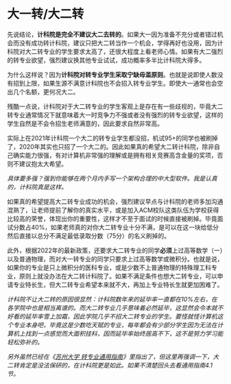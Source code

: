 # 大一转/大二转

先说结论，**计科院是完全不建议大二去转的**。如果大一因为准备不充分或者错过机会而没有成功转计科院，建议只把大二转当作一个机会，学得再好也没用，因为计科院对大二转专业的学生要求太高了，还很大程度上看老师心情。如果有大二强烈的转专业欲望，强烈建议换其他专业试试，成功概率多半比计科院大得多。

为什么这样说？因为**计科院对转专业学生采取宁缺毋滥原则**。也就是说即使人数没有招到上限，如果生源不满意计科院也不会招入转专业学生。即使大一通常也会空出几个名额，更何况大二。

残酷一点说，计科院对于大二转专业的学生客观上是存在有一些歧视的，毕竟大二转专业通常情况下就意味着大一时竞争力不强或者没有强烈的转专业欲望，这样的学生自然是不会令招生老师满意的，因此要求自然非常高。

实际上在2021年计科院一个大二的转专业学生都没招，机试95+的同学也被刷掉了，2020年其实也只招了一个大二的。因此如果真的希望大二转计科院，除非自己确实能力很强，有对计算机非常强的理解或是拥有相关竞赛高含金量的奖项，否则不建议抱太大希望。

_具体要多强？强到你能够在两个月内手写一个架构合理的中大型软件。我是认真的，计科院真是这样。_

如果真的希望提高大二转专业成功的机会，强烈建议早点与计科院的老师多加沟通混熟了，让老师提前了解你的真实水平，或是加入ACM校队这类队伍为学校获得比较高的荣誉，体现出你的重要性，这样才不至于面试的时候直接被刷掉。毕竟面试分数占40%，如果老师真的对你大二转专业十分不满，是可以在这一块给低分然后直接以总分不满足最低录取分数（75分）的名义刷掉的。

此外，根据2022年的最新政策，还要求大二转专业的同学**必须**上过高等数学（一）以及普通物理，而对大一转专业的同学只要求上过高等数学或微积分。也就是说，如果你的专业是只上微积分的医科专业，或是少数不上普通物理的特殊理工科专业，原则上就没办法在大二转计科院了。如果不满足条件也想大二转专业，可以申请专业特长生，但大二转专业希望本来就不大，再加上专业特长生就更加困难了。

_计科院不让大二转的原因很显然：计科院数年来的延毕率一直都在10%左右，在各学院中也是相当离谱的。而大二转专业几乎意味着必然延毕，这显然会令本就不好看的延毕率雪上加霜，因此学院几乎不招大二转专业的学生。要怪就怪计算机这个专业本身吧，毕竟这是少数吃天赋的专业，每年都会有少部分学生因为无法在计算机上找到一点感觉而大面积挂科，因而延毕率始终居高不下，这不是努力学习能轻松弥补的。_

_另外虽然已经在《[苏州大学 转专业通用指南](https://gaoge011022.gitbook.io/suda-major-change-guide-universal/)》里指出了，但这里再强调一下，大二转肯定是没法保研的，在计科院更是如此。如果不清楚回头去看通用指南4.1节。_
